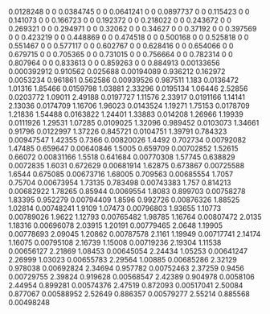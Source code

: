 0.0128248	 0	 0
0.0384745	 0	 0
0.0641241	 0	 0
0.0897737	 0	 0
0.115423	 0	 0
0.141073	 0	 0
0.166723	 0	 0
0.192372	 0	 0
0.218022	 0	 0
0.243672	 0	 0
0.269321	 0	 0
0.294971	 0	 0
0.32062	 0	 0
0.34627	 0	 0
0.37192	 0	 0
0.397569	 0	 0
0.423219	 0	 0
0.448869	 0	 0
0.474518	 0	 0
0.500168	 0	 0
0.525818	 0	 0
0.551467	 0	 0
0.577117	 0	 0
0.602767	 0	 0
0.628416	 0	 0
0.654066	 0	 0
0.679715	 0	 0
0.705365	 0	 0
0.731015	 0	 0
0.756664	 0	 0
0.782314	 0	 0
0.807964	 0	 0
0.833613	 0	 0
0.859263	 0	 0
0.884913	 0.00133656	 0.000392912
0.910562	 0.025688	 0.00194089
0.936212	 0.162972	 0.0053234
0.961861	 0.562586	 0.00939526
0.987511	 1.183	 0.0136472
1.01316	 1.85466	 0.0159798
1.03881	 2.33296	 0.0195134
1.06446	 2.52856	 0.0203772
1.09011	 2.49188	 0.0197727
1.11576	 2.33917	 0.0191166
1.14141	 2.13036	 0.0174709
1.16706	 1.96023	 0.0143524
1.19271	 1.75153	 0.0178709
1.21836	 1.54488	 0.0163822
1.24401	 1.33883	 0.014208
1.26966	 1.19939	 0.0111926
1.29531	 1.07285	 0.0109025
1.32096	 0.989452	 0.0103073
1.34661	 0.91796	 0.0122997
1.37226	 0.845721	 0.0104751
1.39791	 0.784323	 0.00947547
1.42355	 0.7366	 0.00820026
1.4492	 0.702734	 0.00792082
1.47485	 0.659647	 0.00640846
1.5005	 0.659709	 0.00702852
1.52615	 0.66072	 0.00831166
1.5518	 0.641684	 0.00770308
1.57745	 0.638829	 0.0072835
1.6031	 0.672629	 0.00681914
1.62875	 0.673867	 0.00725588
1.6544	 0.675085	 0.00673716
1.68005	 0.709563	 0.00685554
1.7057	 0.75704	 0.00673954
1.73135	 0.783498	 0.00743383
1.757	 0.814213	 0.00682922
1.78265	 0.85944	 0.0069554
1.8083	 0.899703	 0.00758278
1.83395	 0.952279	 0.00794409
1.8596	 0.992726	 0.00876326
1.88525	 1.02814	 0.00748241
1.9109	 1.07473	 0.00796803
1.93655	 1.10773	 0.00789026
1.9622	 1.12793	 0.00765482
1.98785	 1.16764	 0.00807472
2.0135	 1.18316	 0.00696078
2.03915	 1.20191	 0.00779465
2.0648	 1.19905	 0.00778693
2.09045	 1.20862	 0.00787578
2.1161	 1.19949	 0.00717741
2.14174	 1.16075	 0.00795108
2.16739	 1.15008	 0.00719236
2.19304	 1.11538	 0.00656127
2.21869	 1.08453	 0.00645054
2.24434	 1.05253	 0.00641247
2.26999	 1.03023	 0.00655783
2.29564	 1.00885	 0.00685286
2.32129	 0.978038	 0.00692824
2.34694	 0.957782	 0.00752463
2.37259	 0.9456	 0.00729755
2.39824	 0.919628	 0.00568547
2.42389	 0.904978	 0.0058106
2.44954	 0.899281	 0.00574376
2.47519	 0.872093	 0.00517041
2.50084	 0.877067	 0.00588952
2.52649	 0.886357	 0.00579277
2.55214	 0.885568	 0.00498248
